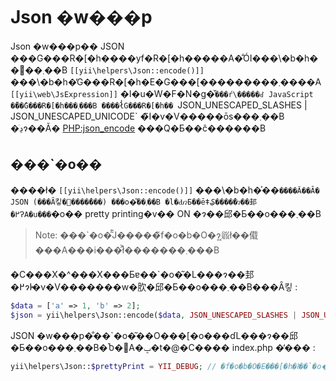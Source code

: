 Json �w���p
===========

Json �w���p�� JSON ���G���R�[�h����уf�R�[�h�����A�̐ÓI���\�b�h��񋟂��܂��B
`[[yii\helpers\Json::encode()]]` ���\�b�h�̓G���R�[�h�E�G���[���������܂����A
 `[[yii\web\JsExpression]]` �I�u�W�F�N�g�̌`���ŕ\�����ꂽ JavaScript �̎��̓G���R�[�h���܂���B
����ł̓G���R�[�h�� `JSON_UNESCAPED_SLASHES | JSON_UNESCAPED_UNICODE` �̃I�v�V�����ōs���܂��B
�ڍׂɂ��Ă� [PHP:json_encode](https://www.php.net/manual/ja/function.json-encode.php) ���Q�Ƃ��ĉ������B

## ���`�o�� <span id="pretty-print"></span>

����ł� `[[yii\helpers\Json::encode()]]` ���\�b�h�͐��`����Ă��Ȃ� JSON (���Ȃ킿�󔒖����̂���) ���o�͂��܂��B
�l�ԂɂƂ��ēǂ݂₷�����̂ɂ��邽�߂ɁA�u���`�o�� pretty printing�v�� ON �ɂ��邱�Ƃ��o���܂��B

> Note: ���`�o�͂͊J�����̃f�o�b�O�ɂ͖𗧂ł��傤���A���i���ł͐�������܂���B

�C���X�^���X���Ƃɐ��`�o�͂�L���ɂ��邽�߂ɂ̓I�v�V�������w�肷�邱�Ƃ��o���܂��B���Ȃ킿 :

```php
$data = ['a' => 1, 'b' => 2];
$json = yii\helpers\Json::encode($data, JSON_UNESCAPED_SLASHES | JSON_UNESCAPED_UNICODE | JSON_PRETTY_PRINT);
```
JSON �w���p�̐��`�o�͂��O���[�o���ɗL���ɂ��邱�Ƃ��o���܂��B�Ⴆ�΁A�ݒ�t�@�C���� index.php �̒��� :
```php
yii\helpers\Json::$prettyPrint = YII_DEBUG; // �f�o�b�O�E���[�h�ł͐��`�o�͂��g�p
```
